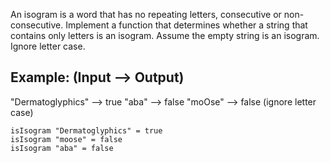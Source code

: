 An isogram is a word that has no repeating letters, consecutive or non-consecutive. Implement a function that determines whether a string that contains only letters is an isogram. Assume the empty string is an isogram. Ignore letter case.

## Example: (Input --> Output)

"Dermatoglyphics" --> true "aba" --> false "moOse" --> false (ignore letter case)
```
isIsogram "Dermatoglyphics" = true
isIsogram "moose" = false
isIsogram "aba" = false
```
